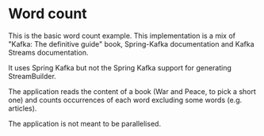 # Word count

This is the basic word count example.
This implementation is a mix of "Kafka: The definitive guide" book, Spring-Kafka documentation and Kafka Streams documentation.

It uses Spring Kafka but not the Spring Kafka support for generating StreamBuilder.

The application reads the content of a book (War and Peace, to pick a short one) and counts occurrences of each word excluding
some words (e.g. articles).

The application is not meant to be parallelised.